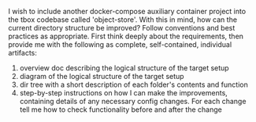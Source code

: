 I wish to include another docker-compose auxiliary container project into the tbox codebase called 'object-store'. With this in mind, how can the current directory structure be improved? Follow conventions and best practices as appropriate. First think deeply about the requirements, then provide me with the following as complete, self-contained, individual artifacts:
1. overview doc describing the logical structure of the target setup
2. diagram of the logical structure of the target setup
3. dir tree with a short description of each folder's contents and function
4. step-by-step instructions on how I can make the improvements, containing details of any necessary config changes. For each change tell me how to check functionality  before and after the change
